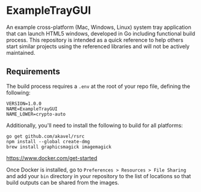 # ExampleTrayGUI
An example cross-platform (Mac, Windows, Linux) system tray application that can launch HTML5 windows, developed in Go including functional build process. This repository is intended as a quick reference to help others start similar projects using the referenced libraries and will not be actively maintained.

## Requirements

The build process requires a `.env` at the root of your repo file, defining the following:

```
VERSION=1.0.0
NAME=ExampleTrayGUI
NAME_LOWER=crypto-auto
```

Additionally, you'll need to install the following to build for all platforms:

```
go get github.com/akavel/rsrc
npm install --global create-dmg
brew install graphicsmagick imagemagick
```

https://www.docker.com/get-started

Once Docker is installed, go to `Preferences > Resources > File Sharing` and add your `bin` directory in your repository to the list of locations so that build outputs can be shared from the images.